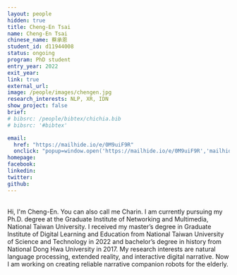```yaml
---
layout: people
hidden: true
title: Cheng-En Tsai
name: Cheng-En Tsai
chinese_name: 蔡承恩
student_id: d11944008
status: ongoing
program: PhD student
entry_year: 2022
exit_year: 
link: true
external_url:
image: /people/images/chengen.jpg
research_interests: NLP, XR, IDN
show_project: false
brief: 
# bibsrc: /people/bibtex/chichia.bib
# bibsrc: '#bibtex'

email:
  href: "https://mailhide.io/e/0M9uiF9R"
  onclick: "popup=window.open('https://mailhide.io/e/0M9uiF9R','mailhidepopup','width=580,height=635'); return false;"
homepage: 
facebook:
linkedin: 
twitter: 
github: 
---
```


<br />
Hi, I'm Cheng-En. You can also call me Charin.
I am currently pursuing my Ph.D. degree at the Graduate Institute of Networking and Multimedia, National Taiwan University. I received my master’s degree in Graduate Institute of Digital Learning and Education from National Taiwan University of Science and Technology in 2022 and bachelor’s degree in history from National Dong Hwa University in 2017.
My research interests are natural language processing, extended reality, and interactive digital narrative. Now I am working on creating reliable narrative companion robots for the elderly.

<pre id="bibtex">
</pre>
